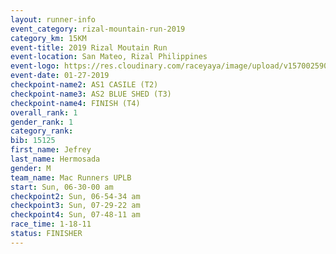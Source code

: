 ```yaml
---
layout: runner-info 
event_category: rizal-mountain-run-2019 
category_km: 15KM 
event-title: 2019 Rizal Moutain Run 
event-location: San Mateo, Rizal Philippines 
event-logo: https://res.cloudinary.com/raceyaya/image/upload/v1570025909/logo/rizal-mountain_gkfete.jpg 
event-date: 01-27-2019 
checkpoint-name2: AS1 CASILE (T2) 
checkpoint-name3: AS2 BLUE SHED (T3) 
checkpoint-name4: FINISH (T4) 
overall_rank: 1
gender_rank: 1
category_rank: 
bib: 15125
first_name: Jefrey
last_name: Hermosada
gender: M
team_name: Mac Runners UPLB
start: Sun, 06-30-00 am
checkpoint2: Sun, 06-54-34 am
checkpoint3: Sun, 07-29-22 am
checkpoint4: Sun, 07-48-11 am
race_time: 1-18-11
status: FINISHER
---
```

